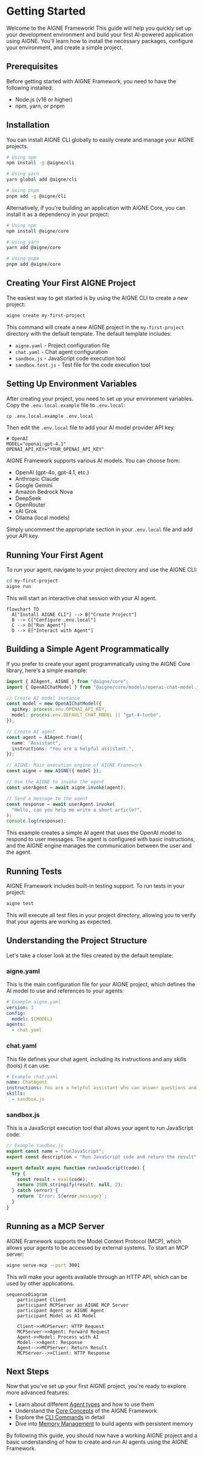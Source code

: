 # Getting Started

Welcome to the AIGNE Framework! This guide will help you quickly set up your development environment and build your first AI-powered application using AIGNE. You'll learn how to install the necessary packages, configure your environment, and create a simple project.

## Prerequisites

Before getting started with AIGNE Framework, you need to have the following installed:

- Node.js (v16 or higher)
- npm, yarn, or pnpm

## Installation

You can install AIGNE CLI globally to easily create and manage your AIGNE projects.

```bash
# Using npm
npm install -g @aigne/cli

# Using yarn
yarn global add @aigne/cli

# Using pnpm
pnpm add -g @aigne/cli
```

Alternatively, if you're building an application with AIGNE Core, you can install it as a dependency in your project:

```bash
# Using npm
npm install @aigne/core

# Using yarn
yarn add @aigne/core

# Using pnpm
pnpm add @aigne/core
```

## Creating Your First AIGNE Project

The easiest way to get started is by using the AIGNE CLI to create a new project:

```bash
aigne create my-first-project
```

This command will create a new AIGNE project in the `my-first-project` directory with the default template. The default template includes:

- `aigne.yaml` - Project configuration file
- `chat.yaml` - Chat agent configuration
- `sandbox.js` - JavaScript code execution tool
- `sandbox.test.js` - Test file for the code execution tool

## Setting Up Environment Variables

After creating your project, you need to set up your environment variables. Copy the `.env.local.example` file to `.env.local`:

```bash
cp .env.local.example .env.local
```

Then edit the `.env.local` file to add your AI model provider API key:

```shell
# OpenAI
MODEL="openai:gpt-4.1"
OPENAI_API_KEY="YOUR_OPENAI_API_KEY"
```

AIGNE Framework supports various AI models. You can choose from:

- OpenAI (gpt-4o, gpt-4.1, etc.)
- Anthropic Claude
- Google Gemini
- Amazon Bedrock Nova
- DeepSeek
- OpenRouter
- xAI Grok
- Ollama (local models)

Simply uncomment the appropriate section in your `.env.local` file and add your API key.

## Running Your First Agent

To run your agent, navigate to your project directory and use the AIGNE CLI:

```bash
cd my-first-project
aigne run
```

This will start an interactive chat session with your AI agent.

```mermaid
flowchart TD
  A["Install AIGNE CLI"] --> B["Create Project"]
  B --> C["Configure .env.local"]
  C --> D["Run Agent"]
  D --> E["Interact with Agent"]
```

## Building a Simple Agent Programmatically

If you prefer to create your agent programmatically using the AIGNE Core library, here's a simple example:

```typescript
import { AIAgent, AIGNE } from "@aigne/core";
import { OpenAIChatModel } from "@aigne/core/models/openai-chat-model.js";

// Create AI model instance
const model = new OpenAIChatModel({
  apiKey: process.env.OPENAI_API_KEY,
  model: process.env.DEFAULT_CHAT_MODEL || "gpt-4-turbo",
});

// Create AI agent
const agent = AIAgent.from({
  name: "Assistant",
  instructions: "You are a helpful assistant.",
});

// AIGNE: Main execution engine of AIGNE Framework
const aigne = new AIGNE({ model });

// Use the AIGNE to invoke the agent
const userAgent = await aigne.invoke(agent);

// Send a message to the agent
const response = await userAgent.invoke(
  "Hello, can you help me write a short article?",
);
console.log(response);
```

This example creates a simple AI agent that uses the OpenAI model to respond to user messages. The agent is configured with basic instructions, and the AIGNE engine manages the communication between the user and the agent.

## Running Tests

AIGNE Framework includes built-in testing support. To run tests in your project:

```bash
aigne test
```

This will execute all test files in your project directory, allowing you to verify that your agents are working as expected.

## Understanding the Project Structure

Let's take a closer look at the files created by the default template:

### aigne.yaml

This is the main configuration file for your AIGNE project, which defines the AI model to use and references to your agents:

```yaml
# Example aigne.yaml
version: 1
config:
  model: ${MODEL}
agents:
  - chat.yaml
```

### chat.yaml

This file defines your chat agent, including its instructions and any skills (tools) it can use:

```yaml
# Example chat.yaml
name: ChatAgent
instructions: You are a helpful assistant who can answer questions and execute JavaScript code.
skills:
  - sandbox.js
```

### sandbox.js

This is a JavaScript execution tool that allows your agent to run JavaScript code:

```javascript
// Example sandbox.js
export const name = "runJavaScript";
export const description = "Run JavaScript code and return the result";

export default async function runJavaScript(code) {
  try {
    const result = eval(code);
    return JSON.stringify(result, null, 2);
  } catch (error) {
    return `Error: ${error.message}`;
  }
}
```

## Running as a MCP Server

AIGNE Framework supports the Model Context Protocol (MCP), which allows your agents to be accessed by external systems. To start an MCP server:

```bash
aigne serve-mcp --port 3001
```

This will make your agents available through an HTTP API, which can be used by other applications.

```mermaid
sequenceDiagram
    participant Client
    participant MCPServer as AIGNE MCP Server
    participant Agent as AIGNE Agent
    participant Model as AI Model

    Client->>MCPServer: HTTP Request
    MCPServer->>Agent: Forward Request
    Agent->>Model: Process with AI
    Model-->>Agent: Response
    Agent-->>MCPServer: Return Result
    MCPServer-->>Client: HTTP Response
```

## Next Steps

Now that you've set up your first AIGNE project, you're ready to explore more advanced features:

- Learn about different [Agent types](./agents.md) and how to use them
- Understand the [Core Concepts](./core-concepts.md) of the AIGNE Framework
- Explore the [CLI Commands](./cli-commands.md) in detail
- Dive into [Memory Management](./memory.md) to build agents with persistent memory

By following this guide, you should now have a working AIGNE project and a basic understanding of how to create and run AI agents using the AIGNE Framework.